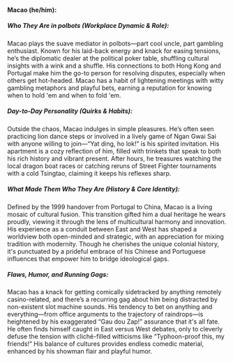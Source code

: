 #### Macao (he/him):  

##### Who They Are in *polbots* (Workplace Dynamic & Role):  
Macao plays the suave mediator in polbots—part cool uncle, part gambling enthusiast. Known for his laid-back energy and knack for easing tensions, he’s the diplomatic dealer at the political poker table, shuffling cultural insights with a wink and a shuffle. His connections to both Hong Kong and Portugal make him the go-to person for resolving disputes, especially when others get hot-headed. Macao has a habit of lightening meetings with witty gambling metaphors and playful bets, earning a reputation for knowing when to hold 'em and when to fold 'em.

##### Day-to-Day Personality (Quirks & Habits):  
Outside the chaos, Macao indulges in simple pleasures. He’s often seen practicing lion dance steps or involved in a lively game of Ngan Gwai Sai with anyone willing to join—“Yat ding, ho lok!” is his spirited invitation. His apartment is a cozy reflection of him, filled with trinkets that speak to both his rich history and vibrant present. After hours, he treasures watching the local dragon boat races or catching reruns of Street Fighter tournaments with a cold Tsingtao, claiming it keeps his reflexes sharp.

##### What Made Them Who They Are (History & Core Identity):  
Defined by the 1999 handover from Portugal to China, Macao is a living mosaic of cultural fusion. This transition gifted him a dual heritage he wears proudly, viewing it through the lens of multicultural harmony and innovation. His experience as a conduit between East and West has shaped a worldview both open-minded and strategic, with an appreciation for mixing tradition with modernity. Though he cherishes the unique colonial history, it's punctuated by a prideful embrace of his Chinese and Portuguese influences that empower him to bridge ideological gaps.

##### Flaws, Humor, and Running Gags:  
Macao has a knack for getting comically sidetracked by anything remotely casino-related, and there’s a recurring gag about him being distracted by non-existent slot machine sounds. His tendency to bet on anything and everything—from office arguments to the trajectory of raindrops—is heightened by his exaggerated “Gau dou Zap!” assurance that it's all fate. He often finds himself caught in East versus West debates, only to cleverly defuse the tension with cliché-filled witticisms like “Typhoon-proof this, my friends!” His balance of cultures provides endless comedic material, enhanced by his showman flair and playful humor.